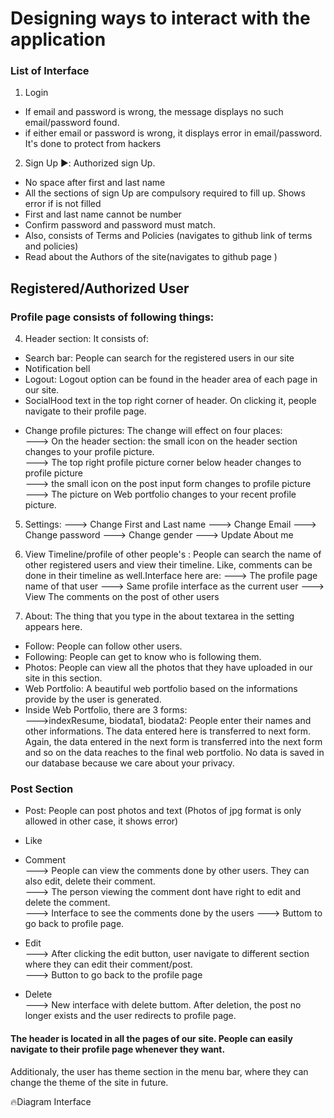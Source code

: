 # Designing ways to interact with the application #
### List of Interface ###
1. Login  <br>
- If email and password is wrong, the message displays no such email/password found.
- if either email or password is wrong, it displays error in email/password. It's done to protect from hackers <br>
2. Sign Up ▶️: Authorized sign Up. <br>
- No space after first and last name  <br>
- All the sections of sign Up are compulsory required to fill up. Shows error if is not filled 
- First and last name cannot be number  
- Confirm password and password must match. 
- Also, consists of Terms and Policies (navigates to github link of terms and policies)
- Read about the Authors of the site(navigates to github page )
<h2>Registered/Authorized User  </h2>

### Profile page consists of following things: ###  
 4. Header section:  It consists of:
  - Search bar: People can search for the registered users in our site <br>
  - Notification bell
  - Logout: Logout option can be found in the header area of each page in our site.
  - SocialHood text in the top right corner of header. On clicking it, people navigate to their profile page.
 
 * Change profile pictures: The change will effect on four places:  <br>
  ---> On the header section: the small icon on the header section changes to your profile picture. <br>
  ---> The top right profile picture corner below header changes to profile picture <br>
  ---> the small icon on the post input form changes to profile picture <br>
  ---> The picture on Web portfolio changes to your recent profile picture.
 5. Settings:
 ---> Change First and Last name
 ---> Change Email 
 ---> Change password
 ---> Change gender
 ---> Update About me
 6. View Timeline/profile of other people's : People can search the name of other registered users and view their timeline. Like, comments can be done in their timeline as well.Interface here are:
 ---> The profile page name of that user
 ---> Same profile interface as the current user
 ---> View The comments on the post of other users
 
 7. About: The thing that you type in the about textarea in the setting appears here. <br>
 * Follow: People can follow other users.
 * Following: People can get to know who is following them.
 * Photos: People can view all the photos that they have uploaded in our site in this section.
 * Web Portfolio: A beautiful web portfolio based on the informations provide by the user is generated. 
 * Inside Web Portfolio, there are 3 forms:<br>
 --->indexResume, biodata1, biodata2: People enter their names and other informations. The data entered here is transferred to next form. Again, the data entered in the next form is transferred into the next form and so on the data reaches to the final web portfolio. No data is saved in our database because we care about your privacy.  
 
### Post Section  ### 
 * Post: People can post photos and text (Photos of jpg format is only allowed in other case, it shows error)
 * Like
 * Comment <br>
---> People can view the comments done by other users. They can also edit, delete their comment. <br>
---> The person viewing the comment dont have right to edit and delete the comment. <br>
---> Interface to see the comments done by the users
---> Buttom to go back to profile page. 


 * Edit <br>
 ---> After clicking the edit button, user navigate to different section where they can edit their comment/post. <br>
 ---> Button to go back to the profile page
 * Delete<br>
 ---> New interface with delete buttom. After deletion, the post no longer exists and the user redirects to profile page.

<h4> The header is located in all the pages of our site. People can easily navigate to their profile page whenever they want. </h4>
Additionaly, the user has theme section in the menu bar, where they can change the theme of the site in future. 
 
 :fire:Diagram Interface 
 






 
 
 
   








